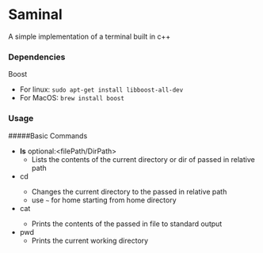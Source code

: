 # Saminal
A simple implementation of a terminal built in c++

### Dependencies
Boost
- For linux: `sudo apt-get install libboost-all-dev`
- For MacOS: `brew install boost`

### Usage
#####Basic Commands
- <strong>ls</strong> optional:<filePath/DirPath>
    - Lists the contents of the current directory or dir of passed in relative path
- cd <DirPath>
    - Changes the current directory to the passed in relative path
    - use `~` for home starting from home directory
- cat <filePath>
    - Prints the contents of the passed in file to standard output
- pwd
    - Prints the current working directory